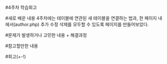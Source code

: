 #4주차 학습회고

#새로 배운 내용
4주차에는 테이블에 연관된 새 테이블을 연결하는 법과, 한 페이지 내에서(author.php) 추가 수정 삭제를 모두할 수 있도록 페이지를 만들어보았다.



#문제가 발생하거나 고민한 내용 + 해결과정


#참고할만한 내용


#회고(+-!)
